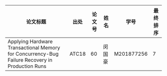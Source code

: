 
| 论文标题                                                   | 出处   | 论文号 | 姓名   | 学号       | 最终排序 |
| ---------------------------------------------------------- | ------ | ------ | ------ | ---------- | -------- |
| Applying Hardware Transactional Memory for Concurrency-Bug Failure Recovery in Production Runs | ATC18 | 60     | 闵国豪 | M201877256 | 7       |